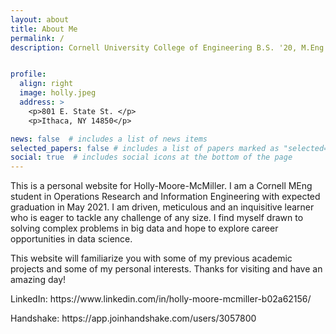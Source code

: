 ```yaml
---
layout: about
title: About Me
permalink: /
description: Cornell University College of Engineering B.S. '20, M.Eng '21 | Ithaca, NY | hdm38@cornell.edu | 901.410.6012


profile:
  align: right
  image: holly.jpeg
  address: >
    <p>801 E. State St. </p>
    <p>Ithaca, NY 14850</p>

news: false  # includes a list of news items
selected_papers: false # includes a list of papers marked as "selected={true}"
social: true  # includes social icons at the bottom of the page
---
```


  This is a personal website for Holly-Moore-McMiller. I am a Cornell MEng
  student in Operations Research and Information Engineering with expected graduation in 
  May 2021. I am driven, meticulous and an inquisitive learner who is eager to tackle any
  challenge of any size. I find myself drawn to solving complex problems in big data and hope to explore career opportunities in data science.

  This website will familiarize you with some of my previous academic projects and some of my personal interests. Thanks for visiting and have an amazing day!


  <p> LinkedIn: https://www.linkedin.com/in/holly-moore-mcmiller-b02a62156/ </p>
  <p> Handshake: https://app.joinhandshake.com/users/3057800 </p>

